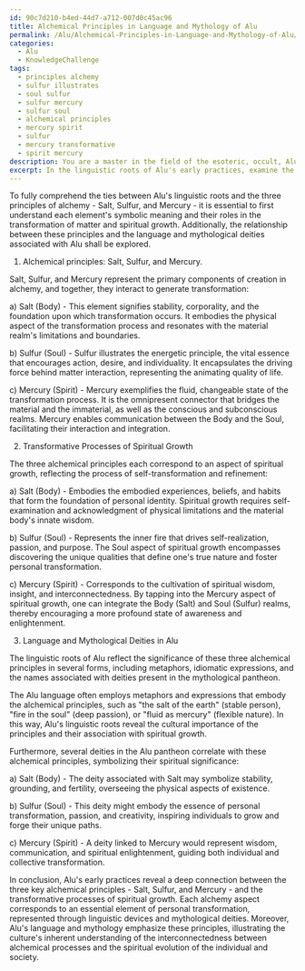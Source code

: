 ```yaml
---
id: 90c7d210-b4ed-44d7-a712-007d0c45ac96
title: Alchemical Principles in Language and Mythology of Alu
permalink: /Alu/Alchemical-Principles-in-Language-and-Mythology-of-Alu/
categories:
  - Alu
  - KnowledgeChallenge
tags:
  - principles alchemy
  - sulfur illustrates
  - soul sulfur
  - sulfur mercury
  - sulfur soul
  - alchemical principles
  - mercury spirit
  - sulfur
  - mercury transformative
  - spirit mercury
description: You are a master in the field of the esoteric, occult, Alu and Education. You are a writer of tests, challenges, textbooks and deep knowledge on Alu for initiates and students to gain deep insights and understanding from. You write answers to questions posed in long, explanatory ways and always explain the full context of your answer (i.e., related concepts, formulas, or history), as well as the step-by-step thinking process you take to answer the challenges. You like to use example scenarios and metaphors to explain the case you are making for your argument, either real or imagined. Summarize the key themes, ideas, and conclusions at the end.
excerpt: In the linguistic roots of Alu's early practices, examine the connections between the three key principles of alchemy - Salt, Sulfur, and Mercury - and their correspondence to the transformative processes of spiritual growth, and identify how this understanding is reflected in the language and the mythological deities associated with Alu.
---
```

To fully comprehend the ties between Alu's linguistic roots and the three principles of alchemy - Salt, Sulfur, and Mercury - it is essential to first understand each element's symbolic meaning and their roles in the transformation of matter and spiritual growth. Additionally, the relationship between these principles and the language and mythological deities associated with Alu shall be explored.

1. Alchemical principles: Salt, Sulfur, and Mercury.

Salt, Sulfur, and Mercury represent the primary components of creation in alchemy, and together, they interact to generate transformation:

a) Salt (Body) - This element signifies stability, corporality, and the foundation upon which transformation occurs. It embodies the physical aspect of the transformation process and resonates with the material realm's limitations and boundaries.

b) Sulfur (Soul) - Sulfur illustrates the energetic principle, the vital essence that encourages action, desire, and individuality. It encapsulates the driving force behind matter interaction, representing the animating quality of life.

c) Mercury (Spirit) - Mercury exemplifies the fluid, changeable state of the transformation process. It is the omnipresent connector that bridges the material and the immaterial, as well as the conscious and subconscious realms. Mercury enables communication between the Body and the Soul, facilitating their interaction and integration.

2. Transformative Processes of Spiritual Growth

The three alchemical principles each correspond to an aspect of spiritual growth, reflecting the process of self-transformation and refinement:

a) Salt (Body) - Embodies the embodied experiences, beliefs, and habits that form the foundation of personal identity. Spiritual growth requires self-examination and acknowledgment of physical limitations and the material body's innate wisdom.

b) Sulfur (Soul) - Represents the inner fire that drives self-realization, passion, and purpose. The Soul aspect of spiritual growth encompasses discovering the unique qualities that define one's true nature and foster personal transformation.

c) Mercury (Spirit) - Corresponds to the cultivation of spiritual wisdom, insight, and interconnectedness. By tapping into the Mercury aspect of spiritual growth, one can integrate the Body (Salt) and Soul (Sulfur) realms, thereby encouraging a more profound state of awareness and enlightenment.

3. Language and Mythological Deities in Alu

The linguistic roots of Alu reflect the significance of these three alchemical principles in several forms, including metaphors, idiomatic expressions, and the names associated with deities present in the mythological pantheon.

The Alu language often employs metaphors and expressions that embody the alchemical principles, such as "the salt of the earth" (stable person), "fire in the soul" (deep passion), or "fluid as mercury" (flexible nature). In this way, Alu's linguistic roots reveal the cultural importance of the principles and their association with spiritual growth.

Furthermore, several deities in the Alu pantheon correlate with these alchemical principles, symbolizing their spiritual significance:

a) Salt (Body) - The deity associated with Salt may symbolize stability, grounding, and fertility, overseeing the physical aspects of existence.

b) Sulfur (Soul) - This deity might embody the essence of personal transformation, passion, and creativity, inspiring individuals to grow and forge their unique paths.

c) Mercury (Spirit) - A deity linked to Mercury would represent wisdom, communication, and spiritual enlightenment, guiding both individual and collective transformation.

In conclusion, Alu's early practices reveal a deep connection between the three key alchemical principles - Salt, Sulfur, and Mercury - and the transformative processes of spiritual growth. Each alchemy aspect corresponds to an essential element of personal transformation, represented through linguistic devices and mythological deities. Moreover, Alu's language and mythology emphasize these principles, illustrating the culture's inherent understanding of the interconnectedness between alchemical processes and the spiritual evolution of the individual and society.
